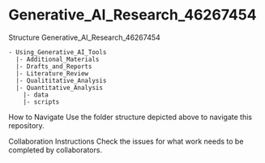 # Generative_AI_Research_46267454

Structure 
Generative_AI_Research_46267454
```
- Using_Generative_AI_Tools 
  |- Additional_Materials
  |- Drafts_and_Reports
  |- Literature_Review
  |- Qualititative_Analysis
  |- Quantitative_Analysis
    |- data
    |- scripts
```

How to Navigate
Use the folder structure depicted above to navigate this repository.

Collaboration Instructions
Check the issues for what work needs to be completed by collaborators.
